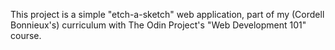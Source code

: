 This project is a simple "etch-a-sketch" web application, part of my (Cordell Bonnieux's) curriculum with The Odin Project's "Web Development 101" course.